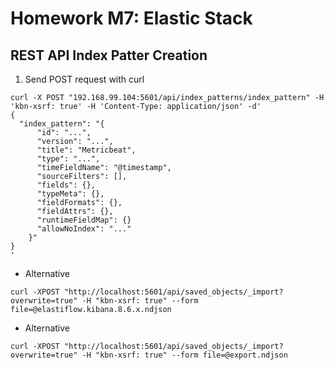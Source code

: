 # Homework M7: Elastic Stack

## REST API Index Patter Creation
1. Send POST request with curl
``` shell
curl -X POST "192.168.99.104:5601/api/index_patterns/index_pattern" -H 'kbn-xsrf: true' -H 'Content-Type: application/json' -d'
{
  "index_pattern": "{
      "id": "...",
      "version": "...",
      "title": "Metricbeat",
      "type": "...",
      "timeFieldName": "@timestamp",
      "sourceFilters": [],
      "fields": {},
      "typeMeta": {},
      "fieldFormats": {},
      "fieldAttrs": {},
      "runtimeFieldMap": {}
      "allowNoIndex": "..."
    }"
}
'
```

* Alternative
``` shell
curl -XPOST "http://localhost:5601/api/saved_objects/_import?overwrite=true" -H "kbn-xsrf: true" --form file=@elastiflow.kibana.8.6.x.ndjson
```

* Alternative
``` shell
curl -XPOST "http://localhost:5601/api/saved_objects/_import?overwrite=true" -H "kbn-xsrf: true" --form file=@export.ndjson
```